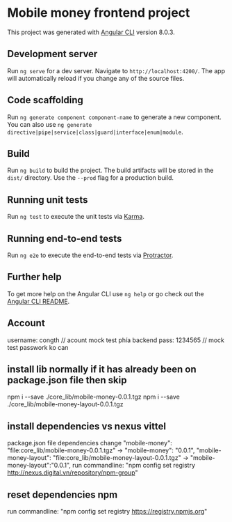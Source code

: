 # Mobile money frontend project

This project was generated with [Angular CLI](https://github.com/angular/angular-cli) version 8.0.3.

## Development server

Run `ng serve` for a dev server. Navigate to `http://localhost:4200/`. The app will automatically reload if you change any of the source files.

## Code scaffolding

Run `ng generate component component-name` to generate a new component. You can also use `ng generate directive|pipe|service|class|guard|interface|enum|module`.

## Build

Run `ng build` to build the project. The build artifacts will be stored in the `dist/` directory. Use the `--prod` flag for a production build.

## Running unit tests

Run `ng test` to execute the unit tests via [Karma](https://karma-runner.github.io).

## Running end-to-end tests

Run `ng e2e` to execute the end-to-end tests via [Protractor](http://www.protractortest.org/).

## Further help

To get more help on the Angular CLI use `ng help` or go check out the [Angular CLI README](https://github.com/angular/angular-cli/blob/master/README.md).

## Account
username: congth  // acount mock test phía backend
pass: 1234565   // mock test passwork ko can 
## install lib normally if it has already been on package.json file then skip
npm i --save ./core_lib/mobile-money-0.0.1.tgz
npm i --save ./core_lib/mobile-money-layout-0.0.1.tgz
## install dependencies vs nexus vittel
package.json file dependencies change 
"mobile-money": "file:core_lib/mobile-money-0.0.1.tgz" -> "mobile-money": "0.0.1",
"mobile-money-layout": "file:core_lib/mobile-money-layout-0.0.1.tgz" -> "mobile-money-layout":"0.0.1",
run commandline: "npm config set registry http://nexus.digital.vn/repository/npm-group"
## reset dependencies npm
run commandline: "npm config set registry https://registry.npmjs.org"